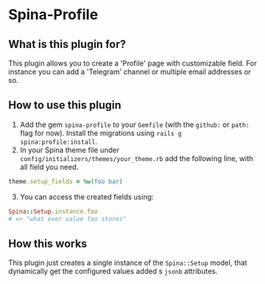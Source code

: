 # Spina-Profile

## What is this plugin for?
This plugin allows you to create a 'Profile' page with customizable field. For instance you can add a 'Telegram' channel or multiple email addresses or so.

## How to use this plugin
1. Add the gem `spina-profile` to your `Gemfile` (with the `github:` or `path:` flag for now). Install the migrations using `rails g spina:profile:install`.
2. In your Spina theme file under `config/initializers/themes/your_theme.rb` add the following line, with all field you need.
```ruby
theme.setup_fields = %w(foo bar)
```
3. You can access the created fields using:
```ruby
Spina::Setup.instance.foo 
# => "what ever value foo stores"
```

## How this works
This plugin just creates a single instance of the `Spina::Setup` model, that dynamically get the configured values added s `jsonb` attributes. 